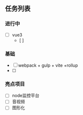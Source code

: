 ## 任务列表

### 进行中

- [ ] vue3
  - [ ] 























### 基础

- [ ] webpack + gulp + vite +rollup
- [ ] 

### 亮点项目

- [ ] node监控平台
- [ ] 音视频
- [ ] 图形化